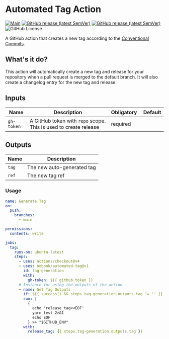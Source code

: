 # Automated Tag Action

[![Main](https://img.shields.io/github/actions/workflow/status/oobook/automated-tag/main.yml?label=build&logo=github-actions)](https://github.com/oobook/automated-tag/actions?workflow=main)
[![GitHub release (latest SemVer)](https://img.shields.io/github/v/release/oobook/automated-tag?label=release&logo=GitHub)](https://github.com/oobook/automated-tag/releases)
[![GitHub release (latest SemVer)](https://img.shields.io/github/release-date/oobook/automated-tag?label=release%20date&logo=GitHub)](https://github.com/oobook/automated-tag/releases)
![GitHub License](https://img.shields.io/github/license/oobook/automated-tag)

<!-- [![Lint](https://img.shields.io/badge/eslint-3A33D1?style=for-the-badge&logo=eslint&logoColor=white)](https://github.comoobook/automated-tag/actions/workflows/lint.yml) -->

<!-- [![GitHub tag (latest SemVer)](https://img.shields.io/github/v/tag/oobook/automated-tag?label=Tag&logo=GitHub)](https://github.com/oobook/automated-tag/releases) -->
<!-- [![Luarocks](https://img.shields.io/luarocks/v/oobook/automated-tag?label=Luarocks&logo=Lua)](https://luarocks.org/modules/oobook/automated-tag) -->
<!-- [![Lint](https://img.shields.io/badge/logo%20-javascript-blue?logo=javascript)]() -->
<!-- [![GitHub release (latest by date)](https://img.shields.io/github/v/release/oobook/automated-tag)](https://github.com/oobook/automated-tag/releases) -->

A GitHub action that creates a new tag according to the [Conventional Commits](https://www.conventionalcommits.org/en/v1.0.0/#specification).

<!-- > [!NOTE]
> Useful information that users should know, even when skimming content.

> [!TIP]
> Helpful advice for doing things better or more easily.

> [!IMPORTANT]
> Key information users need to know to achieve their goal.

> [!WARNING]
> Urgent info that needs immediate user attention to avoid problems.

> [!CAUTION]
> Advises about risks or negative outcomes of certain actions. -->
## What's it do?

This action will automatically create a new tag and release for your repository when a pull request is merged to the default branch. It will also create a changelog entry for the new tag and release.

## Inputs

| Name | Description | Obligatory | Default
| --- | --- | --- | --- |
| `gh-token` | A GitHub token with `repo` scope. This is used to create release | required | |

## Outputs

| Name | Description |
| --- | --- | 
| `tag` | The new auto-generated tag |
| `ref` | The new tag ref |

### Usage

```yaml
name: Generate Tag
on:
  push:
    branches:
      - main

permissions:
  contents: write

jobs:
  tag:
    runs-on: ubuntu-latest
    steps:
      - uses: actions/checkout@v4
      - uses: oobook/automated-tag@v1
        id: tag-generation
        with:
          gh-token: ${{ github.token }}
      # Instance for using the outputs of the action
      - name: Get Tag Outputs 
        if: ${{ success() && steps.tag-generation.outputs.tag != '' }}
        run: |
          {
            echo 'release_tag<<EOF'
            yarn test 2>&1
            echo EOF
          } >> "$GITHUB_ENV"
        with: 
          release_tag: {{ steps.tag-generation.outputs.tag }}
```
